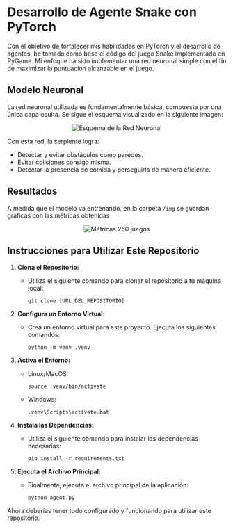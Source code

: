 # Desarrollo de Agente Snake con PyTorch

Con el objetivo de fortalecer mis habilidades en PyTorch y el desarrollo de agentes, he tomado como base el código del juego Snake implementado en PyGame. Mi enfoque ha sido implementar una red neuronal simple con el fin de maximizar la puntuación alcanzable en el juego.

## Modelo Neuronal

La red neuronal utilizada es fundamentalmente básica, compuesta por una única capa oculta. Se sigue el esquema visualizado en la siguiente imagen:


<p align="center">
  <img src="https://github.com/McGregory99/snakeAI-game/assets/85994371/b8f218db-f726-4062-8254-95141c0c3b7a" alt="Esquema de la Red Neuronal">
</p>


Con esta red, la serpiente logra:

- Detectar y evitar obstáculos como paredes.
- Evitar colisiones consigo misma.
- Detectar la presencia de comida y perseguirla de manera eficiente.

## Resultados

A medida que el modelo va entrenando, en la carpeta ```/img``` se guardan gráficas con las métricas obtenidas


<p align="center">
  <img src="https://github.com/McGregory99/snakeAI-game/assets/85994371/1259df00-4aab-4dc6-a028-f6759389c96c" alt="Métricas 250 juegos">
</p>


## Instrucciones para Utilizar Este Repositorio

1. **Clona el Repositorio:**
   - Utiliza el siguiente comando para clonar el repositorio a tu máquina local:

     ```
     git clone [URL_DEL_REPOSITORIO]
     ```

2. **Configura un Entorno Virtual:**
   - Crea un entorno virtual para este proyecto. Ejecuta los siguientes comandos:

     ```
     python -m venv .venv
     ```
3. **Activa el Entorno:**
   - Linux/MacOS:
     ```
     source .venv/bin/activate
     ```

   - Windows:
     ```
     .venv\Scripts\activate.bat
     ```
     
4. **Instala las Dependencias:**
   - Utiliza el siguiente comando para instalar las dependencias necesarias:

     ```
     pip install -r requirements.txt
     ```

5. **Ejecuta el Archivo Principal:**
   - Finalmente, ejecuta el archivo principal de la aplicación:

     ```
     python agent.py
     ```

Ahora deberías tener todo configurado y funcionando para utilizar este repositorio.

  
